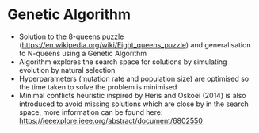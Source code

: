 # Genetic Algorithm

- Solution to the 8-queens puzzle (https://en.wikipedia.org/wiki/Eight_queens_puzzle) and generalisation to N-queens using a Genetic Algorithm
- Algorithm explores the search space for solutions by simulating evolution by natural selection
- Hyperparameters (mutation rate and population size) are optimised so the time taken to solve the problem is minimised
- Minimal conflicts heuristic inspired by Heris and Oskoei (2014) is also introduced to avoid missing solutions which are close by in the search space, more information can be found here: https://ieeexplore.ieee.org/abstract/document/6802550
